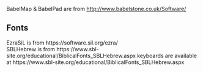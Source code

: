 BabelMap & BabelPad are from http://www.babelstone.co.uk/Software/ <br>
<h2> Fonts </h2>
EzraSiL is from https://software.sil.org/ezra/ <br>
SBLHebrew is from https://www.sbl-site.org/educational/BiblicalFonts_SBLHebrew.aspx
keyboards are available at https://www.sbl-site.org/educational/BiblicalFonts_SBLHebrew.aspx
